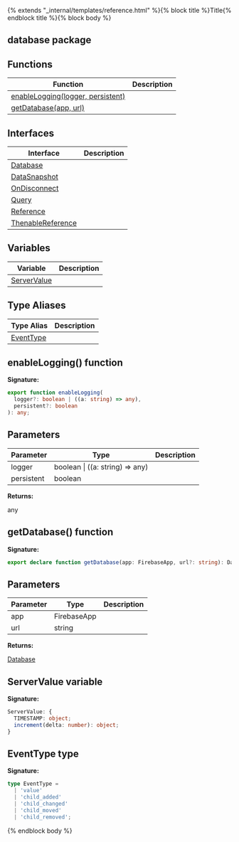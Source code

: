 {% extends "_internal/templates/reference.html" %}{% block title %}Title{% endblock title %}{% block body %}
## database package

## Functions

|  Function | Description |
|  --- | --- |
|  [enableLogging(logger, persistent)](./database.md#enablelogging_function) |  |
|  [getDatabase(app, url)](./database.md#getdatabase_function) |  |

## Interfaces

|  Interface | Description |
|  --- | --- |
|  [Database](./database.database.md#database_interface) |  |
|  [DataSnapshot](./database.datasnapshot.md#datasnapshot_interface) |  |
|  [OnDisconnect](./database.ondisconnect.md#ondisconnect_interface) |  |
|  [Query](./database.query.md#query_interface) |  |
|  [Reference](./database.reference.md#reference_interface) |  |
|  [ThenableReference](./database.thenablereference.md#thenablereference_interface) |  |

## Variables

|  Variable | Description |
|  --- | --- |
|  [ServerValue](./database.md#servervalue_variable) |  |

## Type Aliases

|  Type Alias | Description |
|  --- | --- |
|  [EventType](./database.md#eventtype_type) |  |

## enableLogging() function


<b>Signature:</b>

```typescript
export function enableLogging(
  logger?: boolean | ((a: string) => any),
  persistent?: boolean
): any;
```

## Parameters

|  Parameter | Type | Description |
|  --- | --- | --- |
|  logger | boolean \| ((a: string) =&gt; any) |  |
|  persistent | boolean |  |

<b>Returns:</b>

any

## getDatabase() function


<b>Signature:</b>

```typescript
export declare function getDatabase(app: FirebaseApp, url?: string): Database;
```

## Parameters

|  Parameter | Type | Description |
|  --- | --- | --- |
|  app | FirebaseApp |  |
|  url | string |  |

<b>Returns:</b>

[Database](./database.database.md#database_interface)

## ServerValue variable


<b>Signature:</b>

```typescript
ServerValue: {
  TIMESTAMP: object;
  increment(delta: number): object;
}
```

## EventType type


<b>Signature:</b>

```typescript
type EventType =
  | 'value'
  | 'child_added'
  | 'child_changed'
  | 'child_moved'
  | 'child_removed';
```
{% endblock body %}
